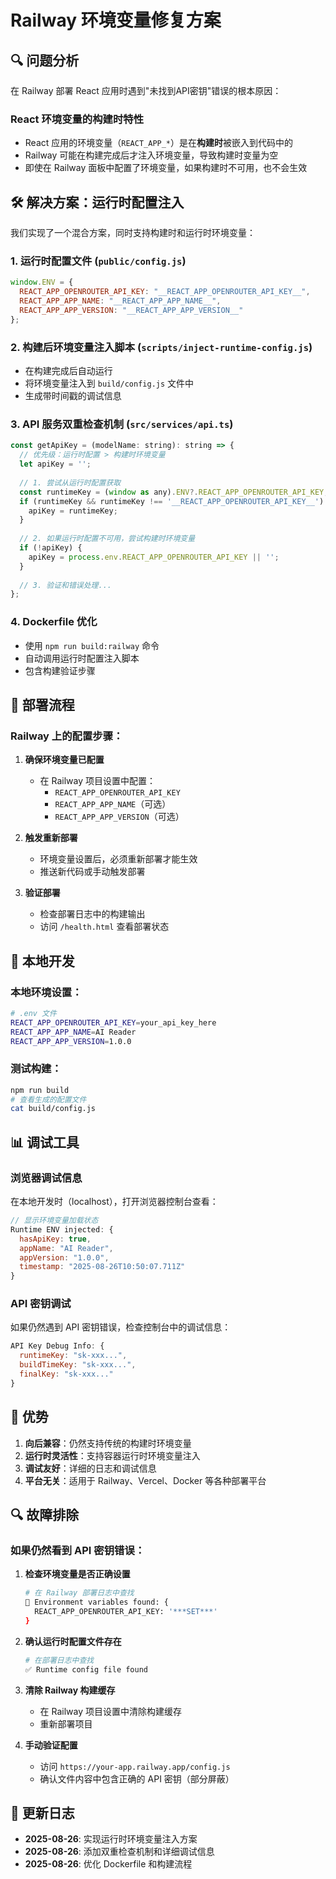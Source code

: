 # Railway 环境变量修复方案

## 🔍 问题分析

在 Railway 部署 React 应用时遇到"未找到API密钥"错误的根本原因：

### React 环境变量的构建时特性
- React 应用的环境变量（`REACT_APP_*`）是在**构建时**被嵌入到代码中的
- Railway 可能在构建完成后才注入环境变量，导致构建时变量为空
- 即使在 Railway 面板中配置了环境变量，如果构建时不可用，也不会生效

## 🛠️ 解决方案：运行时配置注入

我们实现了一个混合方案，同时支持构建时和运行时环境变量：

### 1. 运行时配置文件 (`public/config.js`)
```javascript
window.ENV = {
  REACT_APP_OPENROUTER_API_KEY: "__REACT_APP_OPENROUTER_API_KEY__",
  REACT_APP_APP_NAME: "__REACT_APP_APP_NAME__",
  REACT_APP_APP_VERSION: "__REACT_APP_APP_VERSION__"
};
```

### 2. 构建后环境变量注入脚本 (`scripts/inject-runtime-config.js`)
- 在构建完成后自动运行
- 将环境变量注入到 `build/config.js` 文件中
- 生成带时间戳的调试信息

### 3. API 服务双重检查机制 (`src/services/api.ts`)
```javascript
const getApiKey = (modelName: string): string => {
  // 优先级：运行时配置 > 构建时环境变量
  let apiKey = '';
  
  // 1. 尝试从运行时配置获取
  const runtimeKey = (window as any).ENV?.REACT_APP_OPENROUTER_API_KEY;
  if (runtimeKey && runtimeKey !== '__REACT_APP_OPENROUTER_API_KEY__') {
    apiKey = runtimeKey;
  }
  
  // 2. 如果运行时配置不可用，尝试构建时环境变量
  if (!apiKey) {
    apiKey = process.env.REACT_APP_OPENROUTER_API_KEY || '';
  }
  
  // 3. 验证和错误处理...
};
```

### 4. Dockerfile 优化
- 使用 `npm run build:railway` 命令
- 自动调用运行时配置注入脚本
- 包含构建验证步骤

## 🚀 部署流程

### Railway 上的配置步骤：

1. **确保环境变量已配置**
   - 在 Railway 项目设置中配置：
     - `REACT_APP_OPENROUTER_API_KEY`
     - `REACT_APP_APP_NAME`（可选）
     - `REACT_APP_APP_VERSION`（可选）

2. **触发重新部署**
   - 环境变量设置后，必须重新部署才能生效
   - 推送新代码或手动触发部署

3. **验证部署**
   - 检查部署日志中的构建输出
   - 访问 `/health.html` 查看部署状态

## 🔧 本地开发

### 本地环境设置：
```bash
# .env 文件
REACT_APP_OPENROUTER_API_KEY=your_api_key_here
REACT_APP_APP_NAME=AI Reader
REACT_APP_APP_VERSION=1.0.0
```

### 测试构建：
```bash
npm run build
# 查看生成的配置文件
cat build/config.js
```

## 📊 调试工具

### 浏览器调试信息
在本地开发时（localhost），打开浏览器控制台查看：
```javascript
// 显示环境变量加载状态
Runtime ENV injected: {
  hasApiKey: true,
  appName: "AI Reader",
  appVersion: "1.0.0",
  timestamp: "2025-08-26T10:50:07.711Z"
}
```

### API 密钥调试
如果仍然遇到 API 密钥错误，检查控制台中的调试信息：
```javascript
API Key Debug Info: {
  runtimeKey: "sk-xxx...",
  buildTimeKey: "sk-xxx...",
  finalKey: "sk-xxx..."
}
```

## 🎯 优势

1. **向后兼容**：仍然支持传统的构建时环境变量
2. **运行时灵活性**：支持容器运行时环境变量注入
3. **调试友好**：详细的日志和调试信息
4. **平台无关**：适用于 Railway、Vercel、Docker 等各种部署平台

## 🔍 故障排除

### 如果仍然看到 API 密钥错误：

1. **检查环境变量是否正确设置**
   ```bash
   # 在 Railway 部署日志中查找
   🔑 Environment variables found: {
     REACT_APP_OPENROUTER_API_KEY: '***SET***'
   }
   ```

2. **确认运行时配置文件存在**
   ```bash
   # 在部署日志中查找
   ✅ Runtime config file found
   ```

3. **清除 Railway 构建缓存**
   - 在 Railway 项目设置中清除构建缓存
   - 重新部署项目

4. **手动验证配置**
   - 访问 `https://your-app.railway.app/config.js`
   - 确认文件内容中包含正确的 API 密钥（部分屏蔽）

## 📝 更新日志

- **2025-08-26**: 实现运行时环境变量注入方案
- **2025-08-26**: 添加双重检查机制和详细调试信息
- **2025-08-26**: 优化 Dockerfile 和构建流程